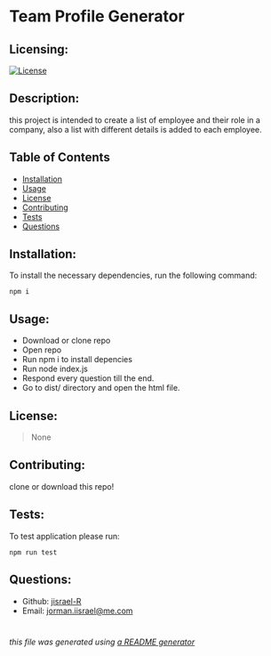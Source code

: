 # Team Profile Generator
  
  
  ## Licensing:
  [![License](https://img.shields.io/badge/license-None-blue)](https://shields.io)
  
  ## Description:
  this project is intended to create a list of employee and their role in a company,
  also a list with different details is added to each employee.


  ## Table of Contents 
  - [Installation](#installation)
  - [Usage](#usage)
  - [License](#license)
  - [Contributing](#contributing)
  - [Tests](#tests)
  - [Questions](#questions)
  
  ## Installation:
  To install the necessary dependencies, run the following command:

    npm i 
  
 
  ## Usage:
  - Download or clone repo
  - Open repo 
  - Run npm i to install depencies
  - Run node index.js
  - Respond every question till the end.
  - Go to dist/ directory and open the html file.
  
  ## License:
 > None
  ## Contributing:
  clone  or download this repo!
  ## Tests:
  To test application please run:
   
    npm run test
  
  ## Questions:
  - Github: [jisrael-R](https://github.com/jisrael-R)
  - Email: jorman.iisrael@me.com 
  
  
 
#
  
  *this file was generated using [a README generator](https://github.com/jisrael-R/professional-README-generator)*
